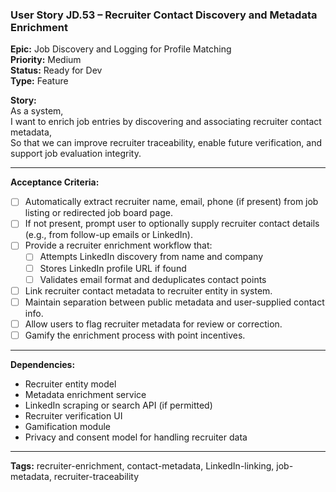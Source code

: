### User Story JD.53 – Recruiter Contact Discovery and Metadata Enrichment

**Epic:** Job Discovery and Logging for Profile Matching  
**Priority:** Medium  
**Status:** Ready for Dev  
**Type:** Feature  

**Story:**  
As a system,  
I want to enrich job entries by discovering and associating recruiter contact metadata,  
So that we can improve recruiter traceability, enable future verification, and support job evaluation integrity.

---

**Acceptance Criteria:**
- [ ] Automatically extract recruiter name, email, phone (if present) from job listing or redirected job board page.
- [ ] If not present, prompt user to optionally supply recruiter contact details (e.g., from follow-up emails or LinkedIn).
- [ ] Provide a recruiter enrichment workflow that:
  - [ ] Attempts LinkedIn discovery from name and company
  - [ ] Stores LinkedIn profile URL if found
  - [ ] Validates email format and deduplicates contact points
- [ ] Link recruiter contact metadata to recruiter entity in system.
- [ ] Maintain separation between public metadata and user-supplied contact info.
- [ ] Allow users to flag recruiter metadata for review or correction.
- [ ] Gamify the enrichment process with point incentives.

---

**Dependencies:**
- Recruiter entity model
- Metadata enrichment service
- LinkedIn scraping or search API (if permitted)
- Recruiter verification UI
- Gamification module
- Privacy and consent model for handling recruiter data

---

**Tags:** recruiter-enrichment, contact-metadata, LinkedIn-linking, job-metadata, recruiter-traceability
